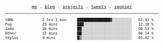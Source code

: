 <p align="center">
  <samp>
    <a href="https://everfu.org">me</a> .
    <a href="https://everfu.org/blog">blog</a> .
    <a href="https://everfu.org/github">projects</a> .
    <a href="https://twitter.com/everfu8">tweets</a> .
    <a href="https://everfu.org/sponsor">sponsor</a>
  </samp>
</p>

---

<!--START_SECTION:waka-->

```txt
YAML             2 hrs 1 min     ███████████████▓░░░░░░░░░   62.41 %
Pug              23 mins         ███░░░░░░░░░░░░░░░░░░░░░░   12.10 %
Jade             16 mins         ██░░░░░░░░░░░░░░░░░░░░░░░   08.51 %
Other            15 mins         ██░░░░░░░░░░░░░░░░░░░░░░░   08.14 %
Stylus           9 mins          █▒░░░░░░░░░░░░░░░░░░░░░░░   05.02 %
```

<!--END_SECTION:waka-->
